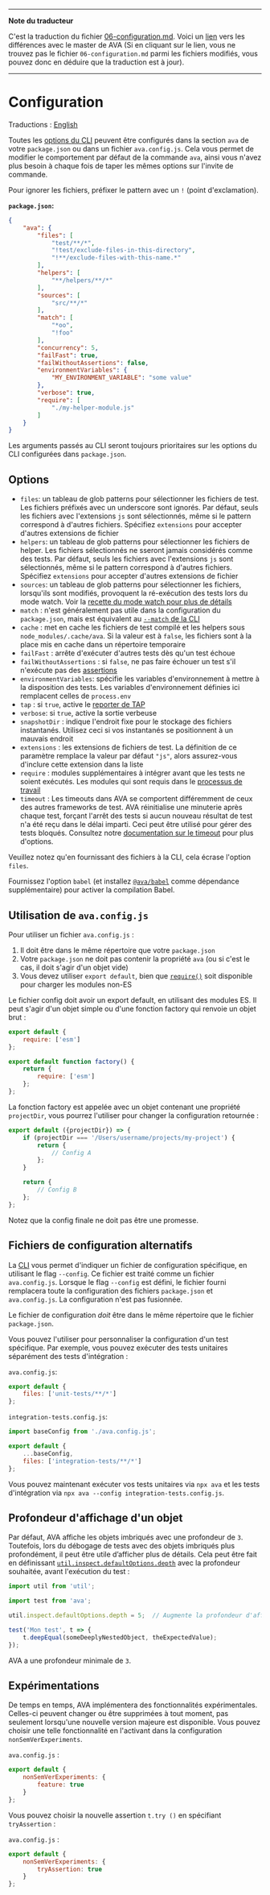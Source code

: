 ___
**Note du traducteur**

C'est la traduction du fichier [06-configuration.md](https://github.com/avajs/ava/blob/master/docs/06-configuration.md). Voici un [lien](https://github.com/avajs/ava/compare/b4ea43529a6d058a96055735cfa6e7056c009112...master#diff-e314afbd72d4daaedf4d543da317ad58) vers les différences avec le master de AVA (Si en cliquant sur le lien, vous ne trouvez pas le fichier `06-configuration.md` parmi les fichiers modifiés, vous pouvez donc en déduire que la traduction est à jour).
___
# Configuration

Traductions : [English](https://github.com/avajs/ava/blob/master/docs/06-configuration.md)

Toutes les [options du CLI][CLI] peuvent être configurés dans la section `ava` de votre `package.json` ou dans un fichier `ava.config.js`. Cela vous permet de modifier le comportement par défaut de la commande `ava`, ainsi vous n'avez plus besoin à chaque fois de taper les mêmes options sur l'invite de commande.

Pour ignorer les fichiers, préfixer le pattern avec un `!` (point d'exclamation).

**`package.json`:**

```json
{
	"ava": {
		"files": [
			"test/**/*",
			"!test/exclude-files-in-this-directory",
			"!**/exclude-files-with-this-name.*"
		],
		"helpers": [
			"**/helpers/**/*"
		],
		"sources": [
			"src/**/*"
		],
		"match": [
			"*oo",
			"!foo"
		],
		"concurrency": 5,
		"failFast": true,
		"failWithoutAssertions": false,
		"environmentVariables": {
			"MY_ENVIRONMENT_VARIABLE": "some value"
		},
		"verbose": true,
		"require": [
			"./my-helper-module.js"
		]
	}
}
```

Les arguments passés au CLI seront toujours prioritaires sur les options du CLI configurées dans `package.json`.

## Options

- `files`: un tableau de glob patterns pour sélectionner les fichiers de test. Les fichiers préfixés avec un underscore sont ignorés. Par défaut, seuls les fichiers avec l'extensions `js` sont sélectionnés, même si le pattern correspond à d'autres fichiers. Spécifiez `extensions` pour accepter d'autres extensions de fichier
- `helpers`: un tableau de glob patterns pour sélectionner les fichiers de helper. Les fichiers sélectionnés ne sseront jamais considérés comme des tests. Par défaut, seuls les fichiers avec l'extensions `js` sont sélectionnés, même si le pattern correspond à d'autres fichiers. Spécifiez `extensions` pour accepter d'autres extensions de fichier
- `sources`: un tableau de glob patterns pour sélectionner les fichiers, lorsqu'ils sont modifiés, provoquent la ré-exécution des tests lors du mode watch. Voir la [recette du mode watch pour plus de détails](https://github.com/avajs/ava/blob/master/docs/recipes/watch-mode.md#les-fichiers-sources-et-les-fichiers-de-test)
- `match` : n'est généralement pas utile dans la configuration du `package.json`, mais est équivalent au [`--match` de la CLI](./05-command-line.md#exécution-de-tests-correspondants-à-des-titres)
- `cache` : met en cache les fichiers de test compilé et les helpers sous `node_modules/.cache/ava`. Si la valeur est à `false`, les fichiers sont à la place mis en cache dans un répertoire temporaire
- `failFast` : arrête d'exécuter d'autres tests dès qu'un test échoue
- `failWithoutAssertions` : si `false`, ne pas faire échouer un test s'il n'exécute pas des [assertions](./03-assertions.md)
- `environmentVariables`: spécifie les variables d'environnement à mettre à la disposition des tests. Les variables d'environnement définies ici remplacent celles de `process.env`
- `tap` : si `true`, active le [reporter de TAP](./05-command-line.md#reporter-de-tap)
- `verbose`: si `true`, active la sortie verbeuse
- `snapshotDir` : indique l'endroit fixe pour le stockage des fichiers instantanés. Utilisez ceci si vos instantanés se positionnent à un mauvais endroit
- `extensions` : les extensions de fichiers de test. La définition de ce paramètre remplace la valeur par défaut `"js"`, alors assurez-vous d'inclure cette extension dans la liste
- `require` : modules supplémentaires à intégrer avant que les tests ne soient exécutés. Les modules qui sont requis dans le [processus de travail](./01-writing-tests.md#isolement-du-processus)
- `timeout` : Les timeouts dans AVA se comportent différemment de ceux des autres frameworks de test. AVA réinitialise une minuterie après chaque test, forçant l'arrêt des tests si aucun nouveau résultat de test n'a été reçu dans le délai imparti. Ceci peut être utilisé pour gérer des tests bloqués. Consultez notre [documentation sur le timeout](./07-test-timeouts.md) pour plus d'options.

Veuillez notez qu'en fournissant des fichiers à la CLI, cela écrase l'option `files`.

Fournissez l'option `babel` (et installez [`@ava/babel`](https://github.com/avajs/babel) comme dépendance supplémentaire) pour activer la compilation Babel.

## Utilisation de `ava.config.js`

Pour utiliser un fichier `ava.config.js` :

1. Il doit être dans le même répertoire que votre `package.json`
2. Votre `package.json` ne doit pas contenir la propriété `ava` (ou si c'est le cas, il doit s'agir d'un objet vide)
3. Vous devez utiliser `export default`, bien que [`require()`](https://nodejs.org/api/modules.html#modules_require_id) soit disponible pour charger les modules non-ES

Le fichier config doit avoir un export default, en utilisant des modules ES. Il peut s'agir d'un objet simple ou d'une fonction factory qui renvoie un objet brut :

```js
export default {
	require: ['esm']
};
```

```js
export default function factory() {
	return {
		require: ['esm']
	};
};
```

La fonction factory est appelée avec un objet contenant une propriété `projectDir`, vous pourrez l'utiliser pour changer la configuration retournée :

```js
export default ({projectDir}) => {
	if (projectDir === '/Users/username/projects/my-project') {
		return {
			// Config A
		};
	}

	return {
		// Config B
	};
};
```

Notez que la config finale ne doit pas être une promesse.

## Fichiers de configuration alternatifs

La [CLI] vous permet d'indiquer un fichier de configuration spécifique, en utilisant le flag `--config`. Ce fichier est traité comme un fichier `ava.config.js`. Lorsque le flag `--config` est défini, le fichier fourni remplacera toute la configuration des fichiers `package.json` et `ava.config.js`. La configuration n'est pas fusionnée.

Le fichier de configuration *doit* être dans le même répertoire que le fichier `package.json`.

Vous pouvez l'utiliser pour personnaliser la configuration d'un test spécifique. Par exemple, vous pouvez exécuter des tests unitaires séparément des tests d'intégration :

`ava.config.js`:

```js
export default {
	files: ['unit-tests/**/*']
};
```

`integration-tests.config.js`:

```js
import baseConfig from './ava.config.js';

export default {
	...baseConfig,
	files: ['integration-tests/**/*']
};
```

Vous pouvez maintenant exécuter vos tests unitaires via `npx ava` et les tests d'intégration via `npx ava --config integration-tests.config.js`.

## Profondeur d'affichage d'un objet

Par défaut, AVA affiche les objets imbriqués avec une profondeur de `3`. Toutefois, lors du débogage de tests avec des objets imbriqués plus profondément, il peut être utile d’afficher plus de détails. Cela peut être fait en définissant [`util.inspect.defaultOptions.depth`](https://nodejs.org/api/util.html#util_util_inspect_defaultoptions) avec la profondeur souhaitée, avant l'exécution du test :

```js
import util from 'util';

import test from 'ava';

util.inspect.defaultOptions.depth = 5;  // Augmente la profondeur d'affichade de AVA

test('Mon test', t => {
	t.deepEqual(someDeeplyNestedObject, theExpectedValue);
});
```

AVA a une profondeur minimale de `3`.

## Expérimentations

De temps en temps, AVA implémentera des fonctionnalités expérimentales. Celles-ci peuvent changer ou être supprimées à tout moment, pas seulement lorsqu'une nouvelle version majeure est disponible. Vous pouvez choisir une telle fonctionnalité en l'activant dans la configuration `nonSemVerExperiments`.

`ava.config.js` :
```js
export default {
	nonSemVerExperiments: {
		feature: true
	}
};
```

Vous pouvez choisir la nouvelle assertion `t.try ()` en spécifiant `tryAssertion` :

`ava.config.js` :
```js
export default {
	nonSemVerExperiments: {
		tryAssertion: true
	}
};
```

[CLI]: ./05-command-line.md
